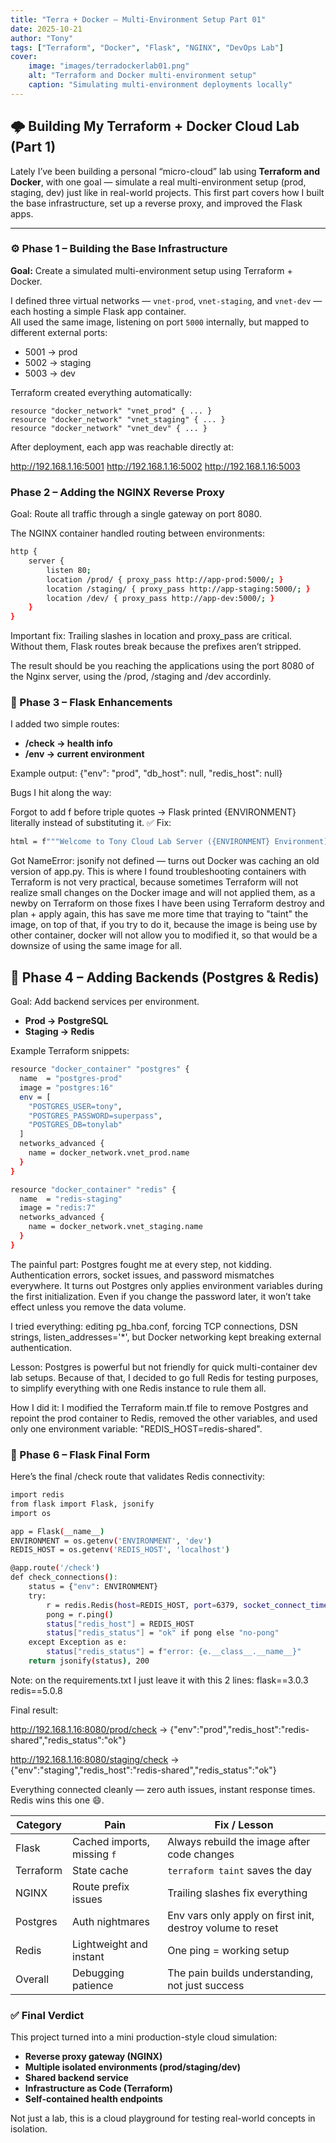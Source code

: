 ```yaml
---
title: "Terra + Docker – Multi-Environment Setup Part 01"
date: 2025-10-21
author: "Tony"
tags: ["Terraform", "Docker", "Flask", "NGINX", "DevOps Lab"]
cover:
    image: "images/terradockerlab01.png"
    alt: "Terraform and Docker multi-environment setup"
    caption: "Simulating multi-environment deployments locally"
---
```


## 🌩️ Building My Terraform + Docker Cloud Lab (Part 1)

Lately I’ve been building a personal “micro-cloud” lab using **Terraform and Docker**, with one goal — simulate a real multi-environment setup (prod, staging, dev) just like in real-world projects. This first part covers how I built the base infrastructure, set up a reverse proxy, and improved the Flask apps.

---

### ⚙️ Phase 1 – Building the Base Infrastructure

**Goal:** Create a simulated multi-environment setup using Terraform + Docker.

I defined three virtual networks — `vnet-prod`, `vnet-staging`, and `vnet-dev` — each hosting a simple Flask app container.  
All used the same image, listening on port `5000` internally, but mapped to different external ports:

- 5001 → prod  
- 5002 → staging  
- 5003 → dev  

Terraform created everything automatically:

```hcl
resource "docker_network" "vnet_prod" { ... }
resource "docker_network" "vnet_staging" { ... }
resource "docker_network" "vnet_dev" { ... }
```
After deployment, each app was reachable directly at: 

http://192.168.1.16:5001
http://192.168.1.16:5002
http://192.168.1.16:5003

### Phase 2 – Adding the NGINX Reverse Proxy

Goal: Route all traffic through a single gateway on port 8080.

The NGINX container handled routing between environments:

```bash
http {
    server {
        listen 80;
        location /prod/ { proxy_pass http://app-prod:5000/; }
        location /staging/ { proxy_pass http://app-staging:5000/; }
        location /dev/ { proxy_pass http://app-dev:5000/; }
    }
}
```
Important fix: Trailing slashes in location and proxy_pass are critical.
Without them, Flask routes break because the prefixes aren’t stripped.

The result should be you reaching the applications using the port 8080 of the Nginx server, using the /prod, /staging and /dev accordinly.

### 🐍 Phase 3 – Flask Enhancements

I added two simple routes:

- **/check → health info**
- **/env → current environment**

Example output: {"env": "prod", "db_host": null, "redis_host": null}

Bugs I hit along the way:

Forgot to add f before triple quotes → Flask printed {ENVIRONMENT} literally instead of substituting it.
✅ Fix:
```bash
html = f"""Welcome to Tony Cloud Lab Server ({ENVIRONMENT} Environment)"""
```
Got NameError: jsonify not defined — turns out Docker was caching an old version of app.py. This is where I found troubleshooting containers with Terraform is not very practical, because sometimes Terraform will not realize small changes on the Docker image and will not applied them, as a newby on Terraform on those fixes I have been using Terraform destroy and plan + apply again, this has save me more time that traying to "taint" the image, on top of that, if you try to do it, because the image is being use by other container, docker will not allow you to modified it, so that would be a downsize of using the same image for all. 

## 🧩 Phase 4 – Adding Backends (Postgres & Redis)

Goal: Add backend services per environment.

- **Prod → PostgreSQL**
- **Staging → Redis**

Example Terraform snippets:

```bash
resource "docker_container" "postgres" {
  name  = "postgres-prod"
  image = "postgres:16"
  env = [
    "POSTGRES_USER=tony",
    "POSTGRES_PASSWORD=superpass",
    "POSTGRES_DB=tonylab"
  ]
  networks_advanced {
    name = docker_network.vnet_prod.name
  }
}

resource "docker_container" "redis" {
  name  = "redis-staging"
  image = "redis:7"
  networks_advanced {
    name = docker_network.vnet_staging.name
  }
}
```

The painful part: Postgres fought me at every step, not kidding. Authentication errors, socket issues, and password mismatches everywhere. It turns out Postgres only applies environment variables during the first initialization. Even if you change the password later, it won’t take effect unless you remove the data volume.

I tried everything: editing pg_hba.conf, forcing TCP connections, DSN strings, listen_addresses='*', but Docker networking kept breaking external authentication.

Lesson: Postgres is powerful but not friendly for quick multi-container dev lab setups. Because of that, I decided to go full Redis for testing purposes, to simplify everything with one Redis instance to rule them all.

How I did it: I modified the Terraform main.tf file to remove Postgres and repoint the prod container to Redis, removed the other variables, and used only one environment variable: "REDIS_HOST=redis-shared".

### 🧠 Phase 6 – Flask Final Form

Here’s the final /check route that validates Redis connectivity:

```bash
import redis
from flask import Flask, jsonify
import os

app = Flask(__name__)
ENVIRONMENT = os.getenv('ENVIRONMENT', 'dev')
REDIS_HOST = os.getenv('REDIS_HOST', 'localhost')

@app.route('/check')
def check_connections():
    status = {"env": ENVIRONMENT}
    try:
        r = redis.Redis(host=REDIS_HOST, port=6379, socket_connect_timeout=3)
        pong = r.ping()
        status["redis_host"] = REDIS_HOST
        status["redis_status"] = "ok" if pong else "no-pong"
    except Exception as e:
        status["redis_status"] = f"error: {e.__class__.__name__}"
    return jsonify(status), 200
```
Note: on the requirements.txt I just leave it with this 2 lines: 
flask==3.0.3
redis==5.0.8

Final result: 

http://192.168.1.16:8080/prod/check →
{"env":"prod","redis_host":"redis-shared","redis_status":"ok"}

http://192.168.1.16:8080/staging/check →
{"env":"staging","redis_host":"redis-shared","redis_status":"ok"}

Everything connected cleanly — zero auth issues, instant response times.
Redis wins this one 😄.

| Category | Pain | Fix / Lesson |
|-----------|------|--------------|
| Flask | Cached imports, missing `f` | Always rebuild the image after code changes |
| Terraform | State cache | `terraform taint` saves the day |
| NGINX | Route prefix issues | Trailing slashes fix everything |
| Postgres | Auth nightmares | Env vars only apply on first init, destroy volume to reset |
| Redis | Lightweight and instant | One ping = working setup |
| Overall | Debugging patience | The pain builds understanding, not just success |


### ✅ Final Verdict

This project turned into a mini production-style cloud simulation:

- **Reverse proxy gateway (NGINX)**
- **Multiple isolated environments (prod/staging/dev)**
- **Shared backend service**
- **Infrastructure as Code (Terraform)**
- **Self-contained health endpoints**

Not just a lab, this is a cloud playground for testing real-world concepts in isolation.